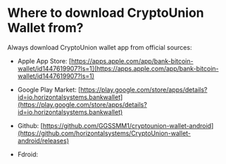 # Where to download CryptoUnion Wallet from?

Always download CryptoUnion wallet app from official sources:

- Apple App Store: [https://apps.apple.com/app/bank-bitcoin-wallet/id1447619907?ls=1](https://apps.apple.com/app/bank-bitcoin-wallet/id1447619907?ls=1)

- Google Play Market: [https://play.google.com/store/apps/details?id=io.horizontalsystems.bankwallet](https://play.google.com/store/apps/details?id=io.horizontalsystems.bankwallet)

- Github: [https://github.com/GGSSMM1/cryptounion-wallet-android](https://github.com/horizontalsystems/CryptoUnion-wallet-android/releases)

- Fdroid:

